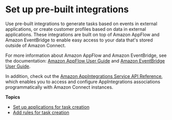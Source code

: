 # Set up pre\-built integrations<a name="crm"></a>

Use pre\-built integrations to generate tasks based on events in external applications, or create customer profiles based on data in external applications\. These integrations are built on top of Amazon AppFlow and Amazon EventBridge to enable easy access to your data that's stored outside of Amazon Connect\.

For more information about Amazon AppFlow and Amazon EventBridge, see the documentation: [Amazon AppFlow User Guide](https://docs.aws.amazon.com/appflow/latest/userguide/what-is-appflow.html) and [Amazon EventBridge User Guide](https://docs.aws.amazon.com/eventbridge/latest/userguide/)\.

In addition, check out the [Amazon AppIntegrations Service API Reference](https://docs.aws.amazon.com/appintegrations/latest/APIReference/Welcome.html), which enables you to access and configure AppIntegrations associations programmatically with Amazon Connect instances\.

**Topics**
+ [Set up applications for task creation](integrate-external-apps-tasks.md)
+ [Add rules for task creation](add-rules-task-creation.md)